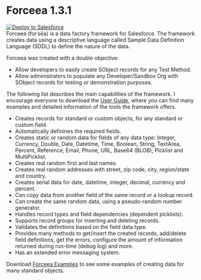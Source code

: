 # Forceea 1.3.1 #
<a href="https://githubsfdeploy.herokuapp.com">
  <img alt="Deploy to Salesforce"
       src="https://raw.githubusercontent.com/afawcett/githubsfdeploy/master/deploy.png">
</a><br/>
Forceea (forˈsēa) is a data factory framework for Salesforce. The framework creates data using a descriptive language called Sample Data Definition Language (SDDL) to define the nature of the data.

Forceea was created with a double objective:
* Allow developers to easily create SObject records for any Test Method.
* Allow administrators to populate any Developer/Sandbox Org with SObject records for testing or demonstration purposes.

The following list describes the main capabilities of the framework. I encourage everyone to download the [User Guide](http://bit.ly/Forceea131_UserGuide), where you can find many examples and detailed information of the tools the framework offers. 
*	Creates records for standard or custom objects, for any standard or custom field.
*	Automatically definines the required fields.
*	Creates static or random data for fields of any data type: Integer, Currency, Double, Date, Datetime, Time, Boolean, String, TextArea, Percent, Reference, Email, Phone, URL, Base64 (BLOB), Picklist and MultiPicklist.
* Creates real random first and last names.
* Creates real random addresses with street, zip code, city, region/state and country.
* Creates serial data for date, datetime, integer, decimal, currency and percent.
* Can copy data from another field of the same record or a lookup record.
* Can create the same random data, using a pseudo-random number generator.
*	Handles record types and field dependencies (dependent picklists).
*	Supports record groups for inserting and deleting records.
*	Validates the definitions based on the field data type.
* Provides many methods to get/insert the created records, add/delete field definitions, get the errors, configure the amount of information returned during run-time (debug log) and more.
*	Has an extended error messaging system.

Download [Forceea Examples](http://bit.ly/Forceea131_Examples) to see some examples of creating data for many standard objects.